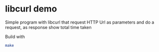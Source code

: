 # libcurl demo

Simple program with libcurl that request HTTP Url as parameters and do a request, as response show total time taken

Build with

```bash
make
```